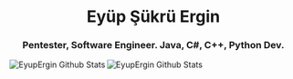 <h1 align="center">Eyüp Şükrü Ergin</h1>
<h3 align="center">Pentester, Software Engineer. Java, C#, C++, Python Dev.</h3>




  <img align="left" alt="EyupErgin Github Stats" src="https://github-readme-stats.codestackr.vercel.app/api?username=EyupErgin&show_icons=true&hide_border=false" />
  <img align="left" alt="EyupErgin Github Stats" src="https://github-readme-stats.vercel.app/api/top-langs/?username=EyupErgin&layout=compact" />
  


